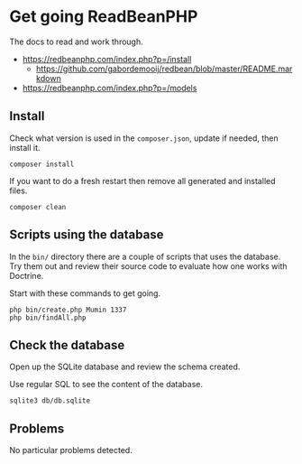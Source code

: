 Get going ReadBeanPHP
===========================

The docs to read and work through.

* https://redbeanphp.com/index.php?p=/install
    * https://github.com/gabordemooij/redbean/blob/master/README.markdown
* https://redbeanphp.com/index.php?p=/models



Install
---------------------------

Check what version is used in the `composer.json`, update if needed, then install it.

```
composer install
```

If you want to do a fresh restart then remove all generated and installed files.

```
composer clean
```



Scripts using the database
---------------------------

In the `bin/` directory there are a couple of scripts that uses the database. Try them out and review their source code to evaluate how one works with Doctrine.

Start with these commands to get going.

```
php bin/create.php Mumin 1337
php bin/findAll.php
```



Check the database
---------------------------

Open up the SQLite database and review the schema created.

Use regular SQL to see the content of the database.

```
sqlite3 db/db.sqlite
```



Problems
---------------------------

No particular problems detected.
